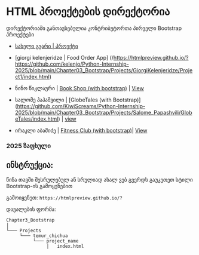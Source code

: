 # HTML პროექტების დირექტორია

დირექტორიაში განთავსებულია კონტრიბუტორთა პირველი Bootstrap პროექტები

- [სახელი გვარი | პროექტი](/მისამართი)
- [giorgi kelenjeridze | Food Order App] (/https://htmlpreview.github.io/?https://github.com/kelenjo/Python-Internship-2025/blob/main/Chapter03_Bootstrap/Projects/GiorgiKelenjeridze/Project1/index.html)
- ნინო წიკლაური | [Book Shop (with bootstrap)](/Chapter03_Bootstrap/Projects/Nino_Tsiklauri/Book_Shop/index.html) | [View](https://htmlpreview.github.io/?https://github.com/Tsiklaurii/Python-Internship-2025/blob/main/Chapter03_Bootstrap/Projects/Nino_Tsiklauri/Book_Shop/index.html)
- სალომე პაპაშვილი | [GlobeTales (with Bootstrap)] (https://github.com/KiwiScreams/Python-Internship-2025/blob/main/Chapter03_Bootstrap/Projects/Salome_Papashvili/GlobeTales/index.html) | [view](https://htmlpreview.github.io/?https://github.com/KiwiScreams/Python-Internship-2025/blob/main/Chapter03_Bootstrap/Projects/Salome_Papashvili/GlobeTales/index.html)

-   ირაკლი აბაშიძე  | [Fitness Club (with bootstrap)](https://github.com/blitz-flex/Python-Internship-2025/blob/main/Chapter03_Bootstrap/Projects/Irakli%20Abashidze/Fitness%20Club/index.html)|   [View](https://htmlpreview.github.io/?https://raw.githubusercontent.com/blitz-flex/Python-Internship-2025/main/Chapter03_Bootstrap/Projects/Irakli%20Abashidze/Fitness%20Club/index.html)

### 2025 ზაფხული

## ინსტრუქცია:

წინა თავში შესრულებულ ან სრულიად ახალ ვებ გვერდს გაუკეთეთ სტილი Bootstrap-ის გამოყენებით

გამოიყენეთ: `https://htmlpreview.github.io/?`

დავალების ფორმა:


```
Chapter3_Bootstrap
│   
└─── Projects
     └─── temur_chichua
          └─── project_name
               │   index.html
```
